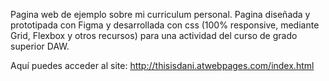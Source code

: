 Pagina web de ejemplo sobre mi curriculum personal. Pagina diseñada y prototipada con Figma y desarrollada con css (100% responsive, mediante Grid, Flexbox y otros recursos) para una actividad del curso de grado superior DAW.

Aquí puedes acceder al site: http://thisisdani.atwebpages.com/index.html
